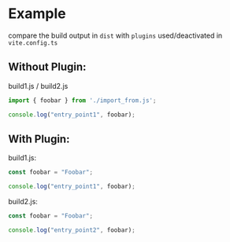 # Example 

compare the build output in `dist` with `plugins` used/deactivated in `vite.config.ts` 

## Without Plugin:

build1.js / build2.js
```javascript
import { foobar } from './import_from.js';

console.log("entry_point1", foobar);
```

## With Plugin:

build1.js:
```javascript
const foobar = "Foobar";

console.log("entry_point1", foobar);
```

build2.js:
```javascript
const foobar = "Foobar";

console.log("entry_point2", foobar);
```

